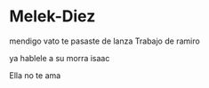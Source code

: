 ﻿# Melek-Diez

mendigo vato te pasaste de lanza 
Trabajo de ramiro

ya hablele a su morra isaac


Ella no te ama

